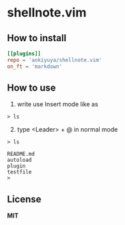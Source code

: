 # shellnote.vim

## How to install

```toml
[[plugins]]
repo = 'aokiyuya/shellnote.vim'
on_ft = 'markdown'
```

## How to use

1. write use Insert mode like as

```
> ls 
```

2. type \<Leader\> + @ in normal mode
```
> ls

README.md
autoload
plugin
testfile
> 
```

## License
**MIT**


